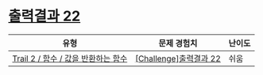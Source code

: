 # [출력결과 22](https://en.codetree.ai/trails/complete/curated-cards/challenge-reading-k201547)

|유형|문제 경험치|난이도|
|---|---|---|
|[Trail 2 / 함수 / 값을 반환하는 함수](https://www.codetree.ai/trail-info/novice-mid/)|[[Challenge]출력결과 22](https://www.codetree.ai/trails/complete/curated-cards/challenge-reading-k201547/)|쉬움|

